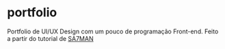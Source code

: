 # portfolio
 Portfolio de UI/UX Design com um pouco de programação Front-end. Feito a partir do tutorial de [SA7MAN](https://www.youtube.com/c/SA7MAN)
